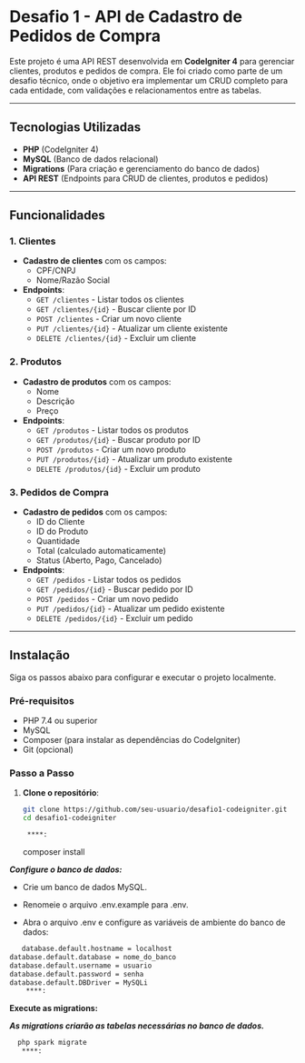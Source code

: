 # Desafio 1 - API de Cadastro de Pedidos de Compra

Este projeto é uma API REST desenvolvida em **CodeIgniter 4** para gerenciar clientes, produtos e pedidos de compra. Ele foi criado como parte de um desafio técnico, onde o objetivo era implementar um CRUD completo para cada entidade, com validações e relacionamentos entre as tabelas.

---

## Tecnologias Utilizadas

- **PHP** (CodeIgniter 4)
- **MySQL** (Banco de dados relacional)
- **Migrations** (Para criação e gerenciamento do banco de dados)
- **API REST** (Endpoints para CRUD de clientes, produtos e pedidos)

---

## Funcionalidades

### 1. Clientes
- **Cadastro de clientes** com os campos:
  - CPF/CNPJ
  - Nome/Razão Social
- **Endpoints**:
  - `GET /clientes` - Listar todos os clientes
  - `GET /clientes/{id}` - Buscar cliente por ID
  - `POST /clientes` - Criar um novo cliente
  - `PUT /clientes/{id}` - Atualizar um cliente existente
  - `DELETE /clientes/{id}` - Excluir um cliente

### 2. Produtos
- **Cadastro de produtos** com os campos:
  - Nome
  - Descrição
  - Preço
- **Endpoints**:
  - `GET /produtos` - Listar todos os produtos
  - `GET /produtos/{id}` - Buscar produto por ID
  - `POST /produtos` - Criar um novo produto
  - `PUT /produtos/{id}` - Atualizar um produto existente
  - `DELETE /produtos/{id}` - Excluir um produto

### 3. Pedidos de Compra
- **Cadastro de pedidos** com os campos:
  - ID do Cliente
  - ID do Produto
  - Quantidade
  - Total (calculado automaticamente)
  - Status (Aberto, Pago, Cancelado)
- **Endpoints**:
  - `GET /pedidos` - Listar todos os pedidos
  - `GET /pedidos/{id}` - Buscar pedido por ID
  - `POST /pedidos` - Criar um novo pedido
  - `PUT /pedidos/{id}` - Atualizar um pedido existente
  - `DELETE /pedidos/{id}` - Excluir um pedido

---

## Instalação

Siga os passos abaixo para configurar e executar o projeto localmente.

### Pré-requisitos

- PHP 7.4 ou superior
- MySQL
- Composer (para instalar as dependências do CodeIgniter)
- Git (opcional)

### Passo a Passo

1. **Clone o repositório**:
   ```bash
   git clone https://github.com/seu-usuario/desafio1-codeigniter.git
   cd desafio1-codeigniter

    ****:
   ```
   composer install

***Configure o banco de dados:***

- Crie um banco de dados MySQL.

- Renomeie o arquivo .env.example para .env.

- Abra o arquivo .env e configure as variáveis de ambiente do banco de dados:

```bash
   database.default.hostname = localhost
database.default.database = nome_do_banco
database.default.username = usuario
database.default.password = senha
database.default.DBDriver = MySQLi
    ****:
   ```
   

**Execute as migrations:**

***As migrations criarão as tabelas necessárias no banco de dados.***

 ```bash
   php spark migrate
    ****:
   ```

